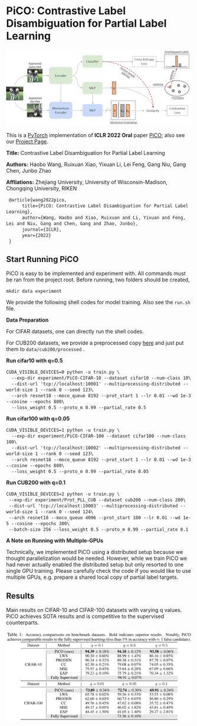 # PiCO: Contrastive Label Disambiguation for Partial Label Learning

![framework](resources/framework.png)

This is a [PyTorch](http://pytorch.org) implementation of **ICLR 2022 Oral** paper [PiCO](https://openreview.net/forum?id=EhYjZy6e1gJ); also see our [Project Page](https://hbzju.github.io/pico/). 

**Title:** Contrastive Label Disambiguation for Partial Label Learning

**Authors:** Haobo Wang, Ruixuan Xiao, Yixuan Li, Lei Feng, Gang Niu, Gang Chen, Junbo Zhao

**Affliations:** Zhejiang University, University of Wisconsin-Madison, Chongqing University, RIKEN

```
 @article{wang2022pico,
      title={PiCO: Contrastive Label Disambiguation for Partial Label Learning},
      author={Wang, Haobo and Xiao, Ruixuan and Li, Yixuan and Feng, Lei and Niu, Gang and Chen, Gang and Zhao, Junbo},
      journal={ICLR},
      year={2022}
 } 
```

## Start Running PiCO

PiCO is easy to be implemented and experiment with. All commands must be ran from the project root. Before running, two folders should be created,
```
mkdir data experiment
```

We provide the following shell codes for model training. Also see the ```run.sh``` file. 

**Data Preparation**

For CIFAR datasets, one can directly run the shell codes. 

For CUB200 datasets, we provide a preprocessed copy [here](https://drive.google.com/file/d/1KNMPuKT1q3a6zIEgStar2o4xjs_a3Kge/view?usp=sharing) and just put them to ```data/cub200/processed``` .

**Run cifar10 with q=0.5**

```shell
CUDA_VISIBLE_DEVICES=0 python -u train.py \
  --exp-dir experiment/PiCO-CIFAR-10 --dataset cifar10 --num-class 10\
  --dist-url 'tcp://localhost:10001' --multiprocessing-distributed --world-size 1 --rank 0 --seed 123\
  --arch resnet18 --moco_queue 8192 --prot_start 1 --lr 0.01 --wd 1e-3 --cosine --epochs 800\
  --loss_weight 0.5 --proto_m 0.99 --partial_rate 0.5
```

**Run cifar100 with q=0.05**

```shell
CUDA_VISIBLE_DEVICES=1 python -u train.py \
  --exp-dir experiment/PiCO-CIFAR-100 --dataset cifar100 --num-class 100\
  --dist-url 'tcp://localhost:10002' --multiprocessing-distributed --world-size 1 --rank 0 --seed 123\
  --arch resnet18 --moco_queue 8192 --prot_start 1 --lr 0.01 --wd 1e-3 --cosine --epochs 800\
  --loss_weight 0.5 --proto_m 0.99 --partial_rate 0.05
```

**Run CUB200 with q=0.1**

```shell
CUDA_VISIBLE_DEVICES=2 python -u train.py \
 --exp-dir experiment/Prot_PLL_CUB --dataset cub200 --num-class 200\
 --dist-url 'tcp://localhost:10003' --multiprocessing-distributed --world-size 1 --rank 0 --seed 124\
 --arch resnet18 --moco_queue 4096 --prot_start 100 --lr 0.01 --wd 1e-5 --cosine --epochs 300\
 --batch-size 256 --loss_weight 0.5 --proto_m 0.99 --partial_rate 0.1
```

**A Note on Running with Multiple-GPUs**

Technically, we implemented PiCO using a distributed setup because we thought parallelization would be needed. However, while we train PiCO we had never actually enabled the distributed setup but only resorted to one single GPU training. Please carefully check the code if you would like to use multiple GPUs, e.g. prepare a shared local copy of partial label targets. 

## Results

Main results on CIFAR-10 and CIFAR-100 datasets with varying q values. PiCO achieves SOTA results and is competitive to the supervised counterparts.

![results](resources/results.png)
